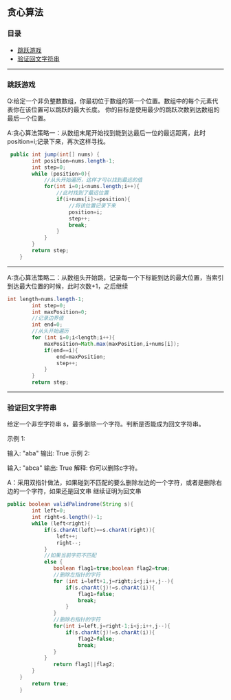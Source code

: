 ## 贪心算法

### 目录

* [跳跃游戏](#跳跃游戏)
* [验证回文字符串](#验证回文字符串)

---
### 跳跃游戏
Q:给定一个非负整数数组，你最初位于数组的第一个位置。数组中的每个元素代表你在该位置可以跳跃的最大长度。
你的目标是使用最少的跳跃次数到达数组的最后一个位置。

A:贪心算法策略一：从数组末尾开始找到能到达最后一位的最远距离，此时position=i;记录下来，再次这样寻找。

```java
 public int jump(int[] nums) {
        int position=nums.length-1;
        int step=0;
        while (position>0){
            //从头开始遍历，这样才可以找到最远的值
            for(int i=0;i<nums.length;i++){
                //此时找到了最远位置
                if(i+nums[i]>=position){
                    //将该位置记录下来
                    position=i;
                    step++;
                    break;
                }
            }
        }
        return step;
    }
```
---
A:贪心算法策略二：从数组头开始跳，记录每一个下标能到达的最大位置，当索引到达最大位置的时候，此时次数+1，之后继续
```java
int length=nums.length-1;
        int step=0;
        int maxPosition=0;
        //记录边界值
        int end=0;
        //从头开始遍历
        for (int i=0;i<length;i++){
            maxPosition=Math.max(maxPosition,i+nums[i]);
            if(end==i){
                end=maxPosition;
                step++;
            }
        }
        return step;
```
---
### 验证回文字符串
给定一个非空字符串 s，最多删除一个字符。判断是否能成为回文字符串。

示例 1:

输入: "aba"
输出: True
示例 2:

输入: "abca"
输出: True
解释: 你可以删除c字符。

A：采用双指针做法，如果碰到不匹配的要么删除左边的一个字符，或者是删除右边的一个字符，如果还是回文串
继续证明为回文串
```java
public boolean validPalindrome(String s){
        int left=0;
        int right=s.length()-1;
        while (left<right){
            if(s.charAt(left)==s.charAt(right)){
                left++;
                right--;
            }
            //如果当前字符不匹配
            else {
               boolean flag1=true;boolean flag2=true;
               //删除左指针的字符
               for (int i=left+1,j=right;i<j;i++,j--){
                   if(s.charAt(j)!=s.charAt(i)){
                       flag1=false;
                       break;
                   }
               }
               //删除右指针的字符
               for(int i=left,j=right-1;i<j;i++,j--){
                   if(s.charAt(j)!=s.charAt(i)){
                       flag2=false;
                       break;
               }
            }
               return flag1||flag2;
        }
    }
        return true;
    }
```
